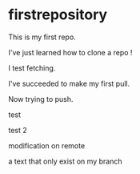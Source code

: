 # firstrepository

This is my first repo.

I've just learned how to clone a repo !

I test fetching.

I've succeeded to make my first pull.

Now trying to push.

test

test 2

modification on remote

a text that only exist on my branch
